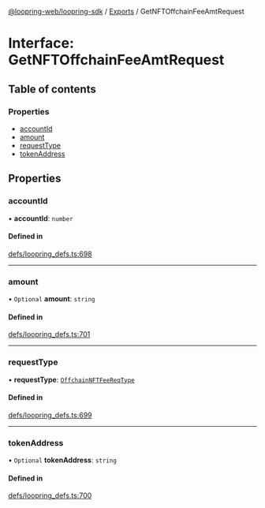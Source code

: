 [@loopring-web/loopring-sdk](../README.md) / [Exports](../modules.md) / GetNFTOffchainFeeAmtRequest

# Interface: GetNFTOffchainFeeAmtRequest

## Table of contents

### Properties

- [accountId](GetNFTOffchainFeeAmtRequest.md#accountid)
- [amount](GetNFTOffchainFeeAmtRequest.md#amount)
- [requestType](GetNFTOffchainFeeAmtRequest.md#requesttype)
- [tokenAddress](GetNFTOffchainFeeAmtRequest.md#tokenaddress)

## Properties

### accountId

• **accountId**: `number`

#### Defined in

[defs/loopring_defs.ts:698](https://github.com/Loopring/loopring_sdk/blob/532648f/src/defs/loopring_defs.ts#L698)

___

### amount

• `Optional` **amount**: `string`

#### Defined in

[defs/loopring_defs.ts:701](https://github.com/Loopring/loopring_sdk/blob/532648f/src/defs/loopring_defs.ts#L701)

___

### requestType

• **requestType**: [`OffchainNFTFeeReqType`](../enums/OffchainNFTFeeReqType.md)

#### Defined in

[defs/loopring_defs.ts:699](https://github.com/Loopring/loopring_sdk/blob/532648f/src/defs/loopring_defs.ts#L699)

___

### tokenAddress

• `Optional` **tokenAddress**: `string`

#### Defined in

[defs/loopring_defs.ts:700](https://github.com/Loopring/loopring_sdk/blob/532648f/src/defs/loopring_defs.ts#L700)
